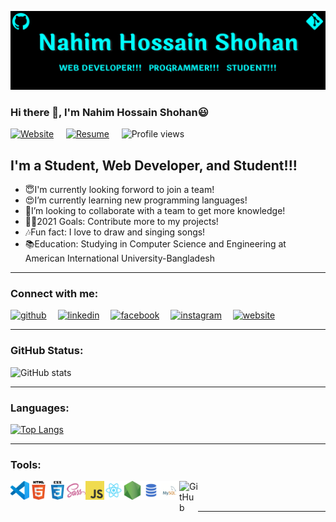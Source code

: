 ![I'm a Student, Web Developer, and Student!!!](https://github.com/NH-Shohan/NH-Shohan/blob/main/Shohan.png)

### Hi there 👋, I'm Nahim Hossain Shohan😃

[![Website](https://img.shields.io/github/watchers/NH-Shohan/NH-Shohan?color=%2300f&label=Portfolio&logo=Google%20Chrome&logoColor=%2300f&style=flat)](https://nh-shohan.netlify.app/)
&nbsp;&nbsp;&nbsp;
[![Resume](https://img.shields.io/github/watchers/NH-Shohan/NH-Shohan?color=%23f00&label=Resume&logo=Adobe%20Acrobat%20Reader&logoColor=%23f00&style=flat)](https://drive.google.com/file/d/1q5o48sk0OJg9ozq96b0K8iNjlI8OD1YF/view?usp=sharing)
&nbsp;&nbsp;&nbsp;
![Profile views](https://gpvc.arturio.dev/NH-Shohan) 


## I'm a Student, Web Developer, and Student!!!
- 😇I'm currently looking forword to join a team!
- 😍I’m currently learning new programming languages!
- 🧐I’m looking to collaborate with a team to get more knowledge!
- 👨‍💻2021 Goals: Contribute more to my projects!
- 🎶Fun fact: I love to draw and singing songs!
- 📚Education: Studying in Computer Science and Engineering at American International University-Bangladesh

<hr/>

### Connect with me:

[<img src='https://cdn.jsdelivr.net/npm/simple-icons@3.0.1/icons/github.svg' alt='github' height='30'>](https://github.com/https://github.com/NH-Shohan)&emsp;
[<img src='https://cdn.jsdelivr.net/npm/simple-icons@3.0.1/icons/linkedin.svg' alt='linkedin' height='30'>](https://www.linkedin.com/in/https://www.linkedin.com/in/nahim-hossain-shohan-4221131bb//)&emsp;
[<img src='https://cdn.jsdelivr.net/npm/simple-icons@3.0.1/icons/facebook.svg' alt='facebook' height='30'>](https://www.facebook.com/https://www.facebook.com/nahim.hossain.shohan.3/)&emsp;
[<img src='https://cdn.jsdelivr.net/npm/simple-icons@3.0.1/icons/instagram.svg' alt='instagram' height='30'>](https://www.instagram.com/https://www.instagram.com/nahim.hossain.shohan//)&emsp;
[<img src='https://cdn.jsdelivr.net/npm/simple-icons@3.0.1/icons/icloud.svg' alt='website' height='30'>](https://nh-shohan.netlify.app/)  

<hr/>

### GitHub Status:
![GitHub stats](https://github-readme-stats.vercel.app/api?username=NH-Shohan&show_icons=true&theme=dark)
<br/>
<hr/>

### Languages:
[![Top Langs](https://github-readme-stats.vercel.app/api/top-langs/?username=NH-Shohan&layout=compact&theme=dark)](https://github.com/NH-Shohan)

<hr/>

### Tools:
[<img align="left" alt="Visual Studio Code" width="30px" src="https://raw.githubusercontent.com/github/explore/80688e429a7d4ef2fca1e82350fe8e3517d3494d/topics/visual-studio-code/visual-studio-code.png" />](https://code.visualstudio.com/)

[<img align="left" alt="HTML5" width="30px" src="https://raw.githubusercontent.com/github/explore/80688e429a7d4ef2fca1e82350fe8e3517d3494d/topics/html/html.png" />](https://www.w3schools.com/html/)

[<img align="left" alt="CSS3" width="30px" src="https://raw.githubusercontent.com/github/explore/80688e429a7d4ef2fca1e82350fe8e3517d3494d/topics/css/css.png" />](https://www.w3schools.com/css/)

[<img align="left" alt="Sass" width="30px" src="https://raw.githubusercontent.com/github/explore/80688e429a7d4ef2fca1e82350fe8e3517d3494d/topics/sass/sass.png" />](https://www.w3schools.com/sass/)

[<img align="left" alt="JavaScript" width="30px" src="https://raw.githubusercontent.com/github/explore/80688e429a7d4ef2fca1e82350fe8e3517d3494d/topics/javascript/javascript.png" />](https://www.w3schools.com/js/)

[<img align="left" alt="React" width="30px" src="https://raw.githubusercontent.com/github/explore/80688e429a7d4ef2fca1e82350fe8e3517d3494d/topics/react/react.png" />](https://www.w3schools.com/react/)

[<img align="left" alt="Node.js" width="30px" src="https://raw.githubusercontent.com/github/explore/80688e429a7d4ef2fca1e82350fe8e3517d3494d/topics/nodejs/nodejs.png" />](https://www.w3schools.com/nodejs/nodejs_intro.asp)

[<img align="left" alt="SQL" width="30px" src="https://raw.githubusercontent.com/github/explore/80688e429a7d4ef2fca1e82350fe8e3517d3494d/topics/sql/sql.png" />](https://www.w3schools.com/sql/)

[<img align="left" alt="MySQL" width="30px" src="https://raw.githubusercontent.com/github/explore/80688e429a7d4ef2fca1e82350fe8e3517d3494d/topics/mysql/mysql.png" />](https://www.w3schools.com/php/php_mysql_intro.asp)

[<img align="left" alt="GitHub" width="30px" src="https://user-images.githubusercontent.com/83342210/120072229-94524d00-c0b4-11eb-9e07-1420e2e8ffe4.png" />](https://github.com/)

<br />
<br />
<hr/>

[website]: https://nh-shohan.netlify.app/
[linkedin]: https://www.linkedin.com/in/nahim-hossain-shohan-4221131bb/
[instagram]: https://www.instagram.com/nahim.hossain.shohan/
